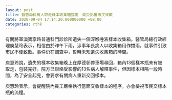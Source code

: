 ```yaml
---
layout: post
title: 醫管局料有人取走樣本收集箱擋雨　向受影響市民致歉
date: 2020-09-04 17:14:20.000000000 +08:00
categories: rthk
---
```


有關將軍澳寶寧路普通科門診診所遺失一個深喉唾液樣本收集箱，醫管局總行政經理庾慧玲表示，相信由於昨午下雨，涉事年長病人以收集箱用作擋雨，就事件引致市民不便致歉。事件仍在調查中，暫時未知遺失收集箱的時間。

庾慧玲說，遺失的樣本收集箱晚上在厚德邨停車場尋回，箱內13個樣本瓶未有被取走，包裝完好。院方已聯絡受影響的13名病人解釋事件，但因樣本相隔一段時間，為了安全起見，會要求有關病人重新交回樣本。

庾慧玲表示，會提醒院內員工嚴格執行當面交收樣本的程序，亦會檢視市民交樣本瓶的流程。
